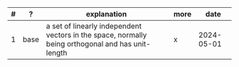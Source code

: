 | # | ? | explanation | more | date |
| -- | --| -- | -- | -- |
| 1 | base | a set of linearly independent vectors in the space, normally being orthogonal and has unit-length | x | 2024-05-01 |
